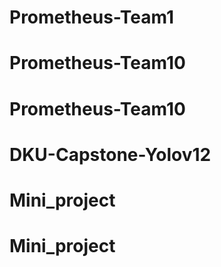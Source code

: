 # Prometheus-Team1
# Prometheus-Team10
# Prometheus-Team10
# DKU-Capstone-Yolov12
# Mini_project
# Mini_project
